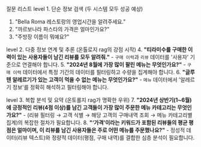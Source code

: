 질문 리스트
level 1. 단순 정보 검색 (두 시스템 모두 성공 예상)
1. "Bella Roma 레스토랑의 영업시간을 알려주세요."
2. "까르보나라 파스타의 가격은 얼마인가요?"
3. "주방장 이름이 뭐예요?"

level 2. 다중 정보 연계 및 추론 (온톨로지 rag의 강점 시작)
4. **"티라미수를 구매한 이력이 있는 사용자들이 남긴 리뷰를 모두 알려줘."**
    - `구매 이력`과 `리뷰` 데이터를 '사용자' 기준으로 연결해야 합니다.
5. **"2024년 8월에 가장 많이 팔린 메뉴는 무엇인가요?"**
    - `구매 이력` 데이터에서 특정 기간의 데이터를 필터링하고 수량을 집계해야 합니다.
6. **"글루텐 알레르기가 있는 고객이 먹을 수 없는 메뉴는 무엇인가요?"**
    - `메뉴` 데이터에서 '알레르기 정보'를 정확히 해석하고 필터링해야 합니다.

level 3. 복합 분석 및 요약 (온토롤지 rag가 명확한 우위)
7. **"2024년 상반기(1~6월)에 긍정적인 리뷰(4점 이상)를 남긴 고객들이 가장 많이 주문한 메뉴 카테고리는 무엇인가요?"**
    - (리뷰 필터링 → 고객 식별 → 해당 고객의 구매내역 조회 → 메뉴 카테고리별 집계)의 복잡한 절차가 필요합니다.
8. **"‘가격’이라는 키워드가 포함된 리뷰들의 평균 평점은 얼마이며, 이 리뷰를 남긴 사용자들은 주로 어떤 메뉴를 주문했나요?"**
    - 정성적 데이터(리뷰 텍스트)와 정량적 데이터(평점, 구매 내역)를 결합한 심층 분석이 필요합니다.